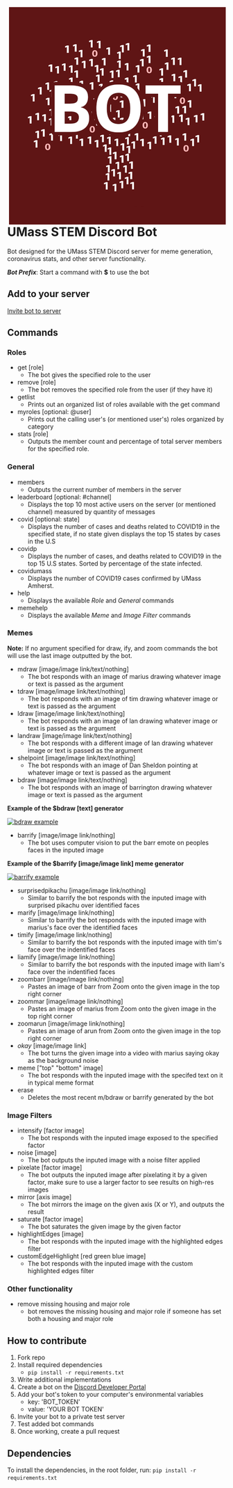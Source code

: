 <img align="right" src="https://github.com/coffincw/UMass-STEM-Discord-Bot/blob/master/UMass%20STEM%20discord%20bot%20logo.png?raw=true">

# UMass STEM Discord Bot 

Bot designed for the UMass STEM Discord server for meme generation, coronavirus stats, and other server functionality.

***Bot Prefix***: Start a command with **$** to use the bot

## Add to your server

[Invite bot to server](https://discordapp.com/api/oauth2/authorize?client_id=552254598279069708&permissions=1342179392&scope=bot)

## Commands
### Roles
- get [role]
  - The bot gives the specified role to the user
- remove [role]
  - The bot removes the specified role from the user (if they have it)
- getlist
  - Prints out an organized list of roles available with the get command
- myroles [optional: @user]
  - Prints out the calling user's (or mentioned user's) roles organized by category
- stats [role]
  - Outputs the member count and percentage of total server members for the specified role.

### General
- members
    - Outputs the current number of members in the server
- leaderboard [optional: #channel]
    - Displays the top 10 most active users on the server (or mentioned channel) measured by quantity of messages
- covid [optional: state]
    - Displays the number of cases and deaths related to COVID19 in the specified state, if no state given displays the top 15 states by cases in the U.S
- covidp
    - Displays the number of cases, and deaths related to COVID19 in the top 15 U.S states. Sorted by percentage of the state infected.
- covidumass
    - Displays the number of COVID19 cases confirmed by UMass Amherst.
- help
    - Displays the available *Role* and *General* commands
- memehelp
    - Displays the available *Meme* and *Image Filter* commands
  
### Memes
**Note:** If no argument specified for draw, ify, and zoom commands the bot will use the last image outputted by the bot.
- mdraw [image/image link/text/nothing]
    - The bot responds with an image of marius drawing whatever image or text is passed as the argument
- tdraw [image/image link/text/nothing]
    - The bot responds with an image of tim drawing whatever image or text is passed as the argument
- ldraw [image/image link/text/nothing]
    - The bot responds with an image of lan drawing whatever image or text is passed as the argument
- landraw [image/image link/text/nothing]
    - The bot responds with a different image of lan drawing whatever image or text is passed as the argument
- shelpoint [image/image link/text/nothing]
    - The bot responds with an image of Dan Sheldon pointing at whatever image or text is passed as the argument
- bdraw [image/image link/text/nothing]
    - The bot responds with an image of barrington drawing whatever image or text is passed as the argument

**Example of the $bdraw [text] generator**

[![bdraw example](https://i.gyazo.com/c598fe1f391e75f0207dc392332cd622.gif)](https://gyazo.com/c598fe1f391e75f0207dc392332cd622)

- barrify [image/image link/nothing]
    - The bot uses computer vision to put the barr emote on peoples faces in the inputed image

**Example of the $barrify [image/image link] meme generator**

[![barrify example](https://i.gyazo.com/8da3a10f6f2ff0b3e59f3535fad204c6.gif)](https://gyazo.com/8da3a10f6f2ff0b3e59f3535fad204c6)

- surprisedpikachu [image/image link/nothing]
    - Similar to barrify the bot responds with the inputed image with surprised pikachu over identified faces
- marify [image/image link/nothing]
    - Similar to barrify the bot responds with the inputed image with marius's face over the identified faces
- timify [image/image link/nothing]
    - Similar to barrify the bot responds with the inputed image with tim's face over the indentified faces
- liamify [image/image link/nothing]
    - Similar to barrify the bot responds with the inputed image with liam's face over the indentified faces
- zoombarr [image/image link/nothing]
    - Pastes an image of barr from Zoom onto the given image in the top right corner
- zoommar [image/image link/nothing]
    - Pastes an image of marius from Zoom onto the given image in the top right corner
- zoomarun [image/image link/nothing]
    - Pastes an image of arun from Zoom onto the given image in the top right corner
- *okay* [image/image link]
    - The bot turns the given image into a video with marius saying okay as the background noise
- meme ["top" "bottom" image]
    - The bot responds with the inputed image with the specifed text on it in typical meme format
- erase
    - Deletes the most recent m/bdraw or barrify generated by the bot

### Image Filters
- intensify [factor image]
    - The bot responds with the inputed image exposed to the specified factor
- noise [image]
    - The bot outputs the inputed image with a noise filter applied
- pixelate [factor image]
    - The bot outputs the inputed image after pixelating it by a given factor, make sure to use a larger factor to see results on high-res images
- mirror [axis image]
    - The bot mirrors the image on the given axis (X or Y), and outputs the result
- saturate [factor image]
    - The bot saturates the given image by the given factor
- highlightEdges [image]
    - The bot responds with the inputed image with the highlighted edges filter
- customEdgeHighlight [red green blue image]
    - The bot responds with the inputed image with the custom highlighted edges filter

### Other functionality
- remove missing housing and major role
    - bot removes the missing housing and major role if someone has set both a housing and major role

## How to contribute
1. Fork repo
2. Install required dependencies
    - `pip install -r requirements.txt`
2. Write additional implementations
3. Create a bot on the [Discord Developer Portal](https://discordapp.com/developers/applications/)
4. Add your bot's token to your computer's environmental variables
    - key: 'BOT_TOKEN'
    - value: 'YOUR BOT TOKEN'
5. Invite your bot to a private test server
6. Test added bot commands
7. Once working, create a pull request

## Dependencies
To install the dependencies, in the root folder, run:
`pip install -r requirements.txt`
